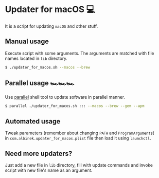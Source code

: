 # Updater for macOS 💻

It is a script for updating `macOS` and other stuff.


## Manual usage

Execute script with some arguments. The arguments are matched with file names located in `lib` directory.

```bash
$ ./updater_for_macos.sh --macos --brew
```

## Parallel usage 🏎️🏎️🏎️

Use [parallel](https://www.gnu.org/software/parallel/) shell tool to update software in parallel manner.

```bash
$ parallel ./updater_for_macos.sh ::: --macos --brew --gem --apm
```

## Automated usage

Tweak parameters (remember about changing `PATH` and `ProgramArguments`) in `com.albinek.updater_for_macos.plist` file then load it using `launchctl`.


## Need more updaters?

Just add a new file in `lib` directory, fill with update commands and invoke script with new file's name as an argument.
